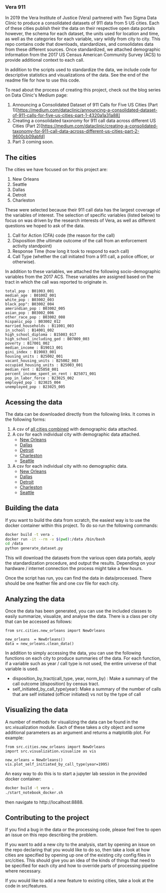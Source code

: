 ### Vera 911

In 2019 the Vera Institute of Justice (Vera) partnered with Two Sigma Data Clinic to produce a consolidated datasets of 911 data from 5 US cities. Each of these cities publish their the data on their respective open data portals however, the schema for each dataset, the units used for location and time, as well as the categories for each variable, vary wildly from city to city. This repo contains code that downloads, standardizes, and consolidates data from these different sources. Once standardized, we attached demographic information from the 2017 US Census American Community Survey (ACS) to provide additional context to each call.

In addition to the scripts used to standardize the data, we include code for descriptive statistics and visualizations of the data. See the end of the readme file for how to use this code.

To read about the process of creating this project, check out the blog series on Data Clinic's Medium page:

1. Announcing a Consolidated Dataset of 911 Calls for Five US Cities (Part 1)[https://medium.com/dataclinic/announcing-a-consolidated-dataset-of-911-calls-for-five-us-cities-part-1-4320a1a31a88]
2. Creating a consolidated taxonomy for 911 call data across different US Cities (Part 2)[https://medium.com/dataclinic/creating-a-consolidated-taxonomy-for-911-call-data-across-different-us-cities-part-2-9600cb09abfd]
3. Part 3 coming soon.

## The cities

The cities we have focused on for this project are:

1. New Orleans
2. Seattle
3. Dallas
4. Detroit
5. Charleston

These were selected because their 911 call data has the largest coverage of the variables of interest. The selection of specific variables (listed below) to focus on was driven by the research interests of Vera, as well as different questions we hoped to ask of the data. 

1. Call for Action (CFA) code (the reason for the call)
2. Disposition (the ultimate outcome of the call from an enforcement activity standpoint)
3. Response Time (how long it took to respond to each call)
4. Call Type (whether the call initiated from a 911 call, a police officer, or otherwise).

In addition to these variables, we attached the following socio-demographic variables from the 2017 ACS. These variables are assigned based on the tract in which the call was reported to originate in.

```
total_pop : B01003_001
median_age : B01002_001
white_pop : B03002_003
black_pop": B03002_004
amerindian_pop : B03002_005
asian_pop : B03002_006
other_race_pop : B03002_008
hispanic_pop : B03002_012
married_households : B11001_003
in_school : B14001_002
high_school_diploma : B15003_017
high_school_including_ged : B07009_003
poverty : B17001_002
median_income : B19013_001
gini_index : B19083_001
housing_units : B25002_001
vacant_housing_units : B25002_003
occupied_housing_units : B25003_001
median_rent : B25058_001
percent_income_spent_on_rent : B25071_001
pop_in_labor_force : B23025_002
employed_pop : B23025_004
unemployed_pop : B23025_005
```

## Acessing the data

The data can be downloaded directly from the following links. It comes in the following forms:

1. A csv of [all cities combined](https://dcvera.s3.amazonaws.com/all.zip) with demographic data attached.
2. A csv for each individual city with demographic data attached.
   - [New Orleans](https://dcvera.s3.amazonaws.com/NewOrleans_with_census.csv.zip)
   - [Dallas](https://dcvera.s3.amazonaws.com/Dallas_with_census.csv.zip)
   - [Detroit](https://dcvera.s3.amazonaws.com/Detroit_with_census.csv.zip)
   - [Charleston](https://dcvera.s3.amazonaws.com/Charleston_with_census.csv.zip)
   - [Seattle](https://dcvera.s3.amazonaws.com/Seattle_with_census.csv.zip)
3. A csv for each individual city with no demographic data.
   - [New Orleans](https://dcvera.s3.amazonaws.com/NewOrleans.csv.zip)
   - [Dallas](https://dcvera.s3.amazonaws.com/Dallas.csv.zip)
   - [Detroit](https://dcvera.s3.amazonaws.com/Detroit.csv.zip)
   - [Charleston](https://dcvera.s3.amazonaws.com/Charleston.csv.zip)
   - [Seattle](https://dcvera.s3.amazonaws.com/Seattle.csv.zip)

## Building the data

If you want to build the data from scratch, the easiest way is to use the docker container within this project. To do so run the following commands:

```bash
docker build -t vera .
docker run -it --rm -v $(pwd):/data /bin/bash
cd /data
python generate_dataset.py
```

This will download the datasets from the various open data portals, apply the standardization procedure, and output the results. Depending on your hardware / internet connection the process might take a few hours.

Once the script has run, you can find the data in data/processed. There should be one feather file and one csv file for each city.

## Analyzing the data

Once the data has been generated, you can use the included classes to easily summarize, visualize, and analyse the data. There is a class per city that can be accessed as follows:

```
from src.cities.new_orleans import NewOrleans

new_orleans  = NewOrleans()
data = new_orleans.clean_data()
```

In addition to simply accessing the data, you can use the following functions on each city to produce summaries of the data. For each function, if a variable such as year / call type is not used, the entire universe of that variable is used.

- disposition_by_tract(call_type, year, norm_by) : Make a summary of the call outcome (disposition) by census tract.
- self_initiated_by_call_type(year): Make a summary of the number of calls that are self initiated (officer initiated) vs not by the type of call

## Visualizing the data

A number of methods for visualizing the data can be found in the src.visualization module. Each of these takes a city object and some additional parameters as an argument and returns a matplotlib plot. For example:

```
from src.cities.new_orleans import NewOrleans
import src.visualization.visualize as vis

new_orleans = NewOrleans()
vis.plot_self_initiated_by_call_type(year=1995)
```

An easy way to do this is to start a jupyter lab session in the provided docker container:

```bash
docker build -t vera .
./start_notebook_docker.sh
```

then navigate to http://localhost:8888.

## Contributing to the project

If you find a bug in the data or the processing code, please feel free to open an issue on this repo describing the problem.

If you want to add a new city to the analysis, start by opening an issue on the repo declaring that you would like to do so, then take a look at how cities are specified by opening up one of the existing city config files in src/cities. This should give you an idea of the kinds of things that need to be specified for each city and how to override parts of processing pipeline where necessary.

If you would like to add a new feature to existing cities, take a look at the code in src/features.
